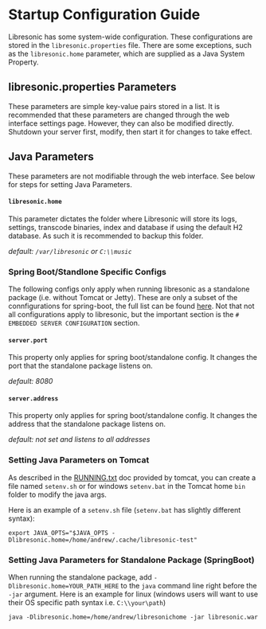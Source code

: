 <!--
# CONFIGURATION.md
# Libresonic/documentation
-->

# Startup Configuration Guide

Libresonic has some system-wide configuration. These configurations are stored in the 
`libresonic.properties` file. There are some exceptions, such as the `libresonic.home` parameter, which 
are supplied as a Java System Property.

## libresonic.properties Parameters
These parameters are simple key-value pairs stored in a list. It is recommended that these parameters
are changed through the web interface settings page. However, they can also be modified directly. Shutdown
your server first, modify, then start it for changes to take effect.

## Java Parameters
These parameters are not modifiable through the web interface. See below for steps for setting Java Parameters.

#### `libresonic.home`
This parameter dictates the folder where Libresonic will store its logs, 
settings, transcode binaries, index and database if using the default H2 
database. As such it is recommended to backup this folder.

*default: `/var/libresonic` or `C:\\music`*

### Spring Boot/Standlone Specific Configs
The following configs only apply when running libresonic as a standalone package (i.e. without Tomcat or Jetty). These are only a subset of the connfigurations for spring-boot, the full list can be found [here](https://docs.spring.io/spring-boot/docs/1.4.5.RELEASE/reference/htmlsingle/#common-application-properties). Not that not all configurations apply to libresonic, but the important section is the `# EMBEDDED SERVER CONFIGURATION` section.

#### `server.port`
This property only applies for spring boot/standalone config. It changes the port that the standalone package listens on.

*default: 8080*

#### `server.address`
This property only applies for spring boot/standalone config. It changes the address that the standalone package listens on.

*default: not set and listens to all addresses*

### Setting Java Parameters on Tomcat
As described in the [RUNNING.txt](http://tomcat.apache.org/tomcat-8.0-doc/RUNNING.txt) doc provided by tomcat,
you can create a file named `setenv.sh` or for windows `setenv.bat` in the Tomcat home `bin` folder to  modify  the 
java args.

Here is an example of a `setenv.sh` file (`setenv.bat` has slightly different syntax):
```
export JAVA_OPTS="$JAVA_OPTS -Dlibresonic.home=/home/andrew/.cache/libresonic-test"
```

### Setting Java Parameters for Standalone Package (SpringBoot)
When running the standalone package, add `-Dlibresonic.home=YOUR_PATH_HERE` to the `java` command line right before the 
`-jar` argument. Here is an example for linux (windows users will want to use their OS specific path syntax i.e. 
`C:\\your\path`)

```
java -Dlibresonic.home=/home/andrew/libresonichome -jar libresonic.war
```
